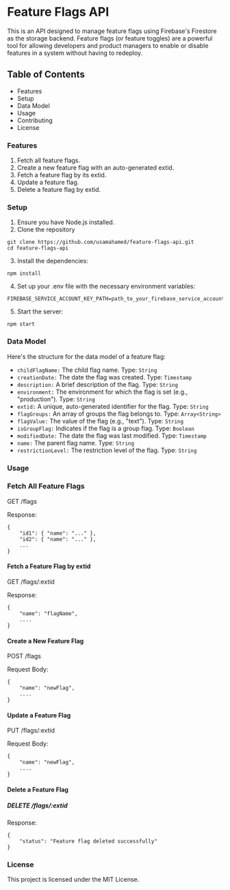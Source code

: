 # Feature Flags API
This is an API designed to manage feature flags using Firebase's Firestore as the storage backend. Feature flags (or feature toggles) are a powerful tool for allowing developers and product managers to enable or disable features in a system without having to redeploy.

## Table of Contents
- Features
- Setup
- Data Model
- Usage
- Contributing
- License

### Features
1. Fetch all feature flags.
2. Create a new feature flag with an auto-generated extid.
3. Fetch a feature flag by its extid.
4. Update a feature flag.
5. Delete a feature flag by extid.

### Setup

1. Ensure you have Node.js installed.
2. Clone the repository

```
git clone https://github.com/usamahamed/feature-flags-api.git
cd feature-flags-api
```
3. Install the dependencies:

```
npm install
```
4. Set up your .env file with the necessary environment variables:

```
FIREBASE_SERVICE_ACCOUNT_KEY_PATH=path_to_your_firebase_service_account.json
```

5. Start the server:

```
npm start
```

### Data Model

Here's the structure for the data model of a feature flag:

- `childFlagName:` The child flag name. Type: `String`
- `creationDate:` The date the flag was created. Type: `Timestamp`
- `description:` A brief description of the flag. Type: `String`
- `environment:` The environment for which the flag is set (e.g., "production"). Type: `String`
- `extid:` A unique, auto-generated identifier for the flag. Type: `String`
- `flagGroups:` An array of groups the flag belongs to. Type: `Array<String>`
- `flagValue:` The value of the flag (e.g., "text"). Type: `String`
- `isGroupFlag:` Indicates if the flag is a group flag. Type: `Boolean`
- `modifiedDate:` The date the flag was last modified. Type: `Timestamp`
- `name:` The parent flag name. Type: `String`
- `restrictionLevel:` The restriction level of the flag. Type: `String`

### Usage

### Fetch All Feature Flags

GET /flags

Response:

```
{
    "id1": { "name": "..." },
    "id2": { "name": "..." },
    ...
}
```

#### Fetch a Feature Flag by extid

GET /flags/:extid

Response:

```
{
    "name": "flagName",
    ....
}
```

#### Create a New Feature Flag

POST /flags

Request Body:

````
{
    "name": "newFlag",
    ....
}
````



#### Update a Feature Flag

PUT /flags/:extid

Request Body:

```
{
    "name": "newFlag",
    ....
}
```

#### Delete a Feature Flag

##### DELETE /flags/:extid

Response:

```
{
    "status": "Feature flag deleted successfully"
}
```

### License

This project is licensed under the MIT License.